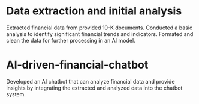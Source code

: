 # Data extraction and initial analysis
Extracted financial data from provided 10-K documents. Conducted a basic analysis to identify significant financial trends and indicators. Formated and clean the data for further processing in an AI model.

# AI-driven-financial-chatbot
Developed an AI chatbot that can analyze financial data and provide insights by integrating the extracted and analyzed data into the chatbot system.
